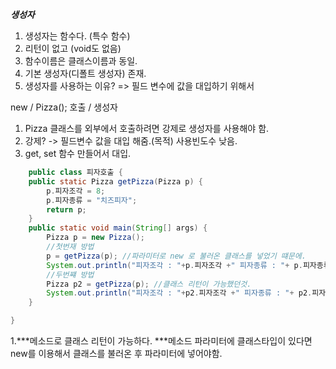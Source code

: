   ***생성자***
1. 생성자는 함수다. (특수 함수)
2. 리턴이 없고 (void도 없음)
3. 함수이름은 클래스이름과 동일.
4. 기본 생성자(디폴트 생성자) 존재.
5. 생성자를 사용하는 이유?
  => 필드 변수에 값을 대입하기 위해서

  new / Pizza();
  호출 / 생성자
  1. Pizza 클래스를 외부에서 호출하려면 강제로 생성자를 사용해야 함.
  2. 강제? -> 필드변수 값을 대입 해줌.(목적)
     사용빈도수 낮음.
  3. get, set 함수 만들어서 대입.

~~~java
    public class 피자호출 {
	public static Pizza getPizza(Pizza p) {
		p.피자조각 = 8;
		p.피자종류 = "치즈피자";
		return p;
	}
	public static void main(String[] args) {		
		Pizza p = new Pizza();
		//첫번재 방법
		p = getPizza(p); //파라미터로 new 로 불러온 클래스를 넣었기 떄문에.
		System.out.println("피자조각 : "+p.피자조각 +" 피자종류 : "+ p.피자종류);
		//두번쨰 방법
		Pizza p2 = getPizza(p); //클래스 리턴이 가능했던것.
		System.out.println("피자조각 : "+p2.피자조각 +" 피자종류 : "+ p2.피자종류);
	}

}
~~~
1.***메소드로 클래스 리턴이 가능하다.
  ***메소드 파라미터에 클래스타입이 있다면 new를 이용해서 클래스를 불러온 후 파라미터에 넣어야함.

